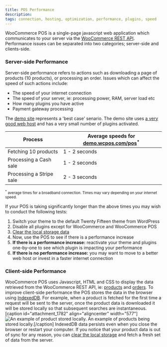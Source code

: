 ```yaml
---
title: POS Performance
description: 
tags: connection, hosting, optimization, performance, plugins, speed
---
```


WooCommerce POS is a single-page javascript web application which communicates to your server via the [WooCommerce REST API](http://woothemes.github.io/woocommerce-rest-api-docs/). Performance issues can be separated into two categories; server-side and clients-side.

### Server-side Performance

Server-side performance refers to actions such as downloading a page of products (10 products), or processing an order. Issues which can affect the speed of such actions include:

*   The speed of your internet connection
*   The speed of your server, ie: processing power, RAM, server load etc
*   How many plugins you have active
*   Payment gateway processing

The [demo site](http://demo.wcpos.com/pos) represents a 'best case' senario. The demo site uses [a very good web host](/wpe) and has a very small number of plugins activated.

| Process | Average speeds for [demo.wcpos.com/pos](http://demo.wcpos.com/pos)<sup>*</sup> | 
| - | - |
| Fetching 10 products | 1 - 2 seconds |
| Processing a Cash sale | 1 - 2 seconds |
| Processing a Stripe sale | 2 - 3 seconds |

<small><sup>*</sup> average times for a broadband connection. Times may vary depending on your internet speed.</small>

If your POS is taking significantly longer than the above times you may wish to conduct the following tests:

1.  Switch your theme to the default Twenty Fifteen theme from WordPress
2.  Disable all plugins except for WooCommerce and WooCommerce POS
3.  [Clear the local storage data](http://wcpos.com/faq/clear-local-data/)
4.  Now, use the POS to see if there is a performance increase
5.  **If there is a performance increase:** reactivate your theme and plugins one-by-one to see which plugin is impacting your performance
6.  **If there is no performance increase:** you may want to move to a better web host or invest in a faster internet connection

### Client-side Performance

WooCommerce POS uses Javascript, HTML and CSS to display the data retrieved from the WooCommerce REST API, ie: [products](http://woothemes.github.io/woocommerce-rest-api-docs/#view-a-product) and [orders](http://woothemes.github.io/woocommerce-rest-api-docs/?shell#view-an-order). To improve client-side performance the POS stores the data in the browser using [IndexedDB](https://en.wikipedia.org/wiki/Indexed_Database_API). For example, when a product is fetched for the first time a request will be sent to the server, once the product data is downloaded it will be stored locally so that subsequent searches are instantaneous. [caption id="attachment_1782" align="aligncenter" width="577"]![An example of product stored locally.](http://wcpos.com/wp-content/uploads/2015/07/local-products.png) An example of products being stored locally.[/caption] IndexedDB data persists even when you close the browser or restart your computer. If you notice that your product data is out of sync for any reason, you can [clear the local storage](http://wcpos.com/faq/clear-local-data/) and fetch a fresh set of data from the server.